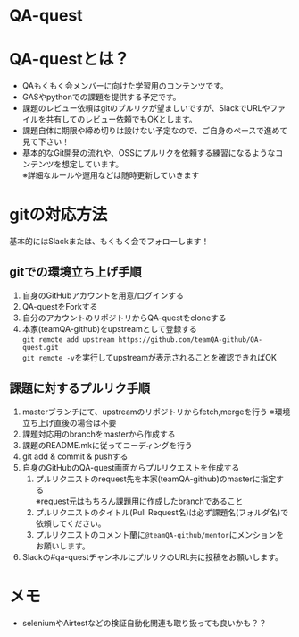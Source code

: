 # QA-quest

# QA-questとは？
- QAもくもく会メンバーに向けた学習用のコンテンツです。
- GASやpythonでの課題を提供する予定です。
- 課題のレビュー依頼はgitのプルリクが望ましいですが、SlackでURLやファイルを共有してのレビュー依頼でもOKとします。
- 課題自体に期限や締め切りは設けない予定なので、ご自身のペースで進めて見て下さい！
- 基本的なGit開発の流れや、OSSにプルリクを依頼する練習になるようなコンテンツを想定しています。  
※詳細なルールや運用などは随時更新していきます

# gitの対応方法
基本的にはSlackまたは、もくもく会でフォローします！

## gitでの環境立ち上げ手順
1. 自身のGitHubアカウントを用意/ログインする  
1. QA-questをForkする  
1. 自分のアカウントのリポジトリからQA-questをcloneする  
1. 本家(teamQA-github)をupstreamとして登録する  
`git remote add upstream https://github.com/teamQA-github/QA-quest.git`  
`git remote -v`を実行してupstreamが表示されることを確認できればOK

## 課題に対するプルリク手順
1. masterブランチにて、upstreamのリポジトリからfetch,mergeを行う
※環境立ち上げ直後の場合は不要
1. 課題対応用のbranchをmasterから作成する
1. 課題のREADME.mkに従ってコーディングを行う
1. git add & commit & pushする
1. 自身のGitHubのQA-quest画面からプルリクエストを作成する
    1. プルリクエストのrequest先を本家(teamQA-github)のmasterに指定する  
    ※request元はもちろん課題用に作成したbranchであること
    1. プルリクエストのタイトル(Pull Request名)は必ず課題名(フォルダ名)で依頼してください。
    1. プルリクエストのコメント蘭に`@teamQA-github/mentor`にメンションをお願いします。
1. Slackの#qa-questチャンネルにプルリクのURL共に投稿をお願いします。

# メモ
- seleniumやAirtestなどの検証自動化関連も取り扱っても良いかも？？

